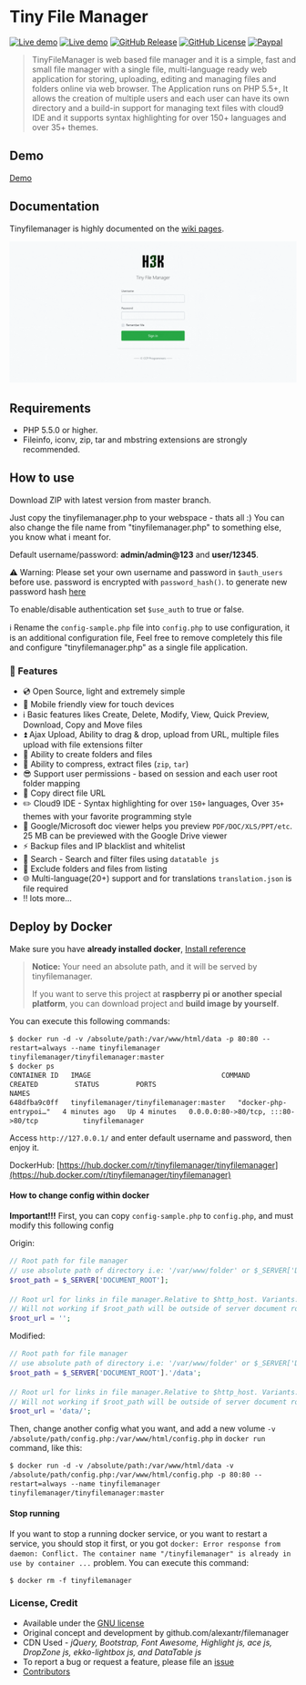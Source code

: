 # Tiny File Manager

[![Live demo](https://img.shields.io/badge/Live-Demo-brightgreen.svg?style=flat-square)](https://tinyfilemanager.github.io/demo/)
[![Live demo](https://img.shields.io/badge/Help-Docs-lightgrey.svg?style=flat-square)](https://github.com/prasathmani/tinyfilemanager/wiki)
[![GitHub Release](https://img.shields.io/github/release/qubyte/rubidium.svg?style=flat-square)](https://github.com/prasathmani/tinyfilemanager/releases)
[![GitHub License](https://img.shields.io/github/license/prasathmani/tinyfilemanager.svg?style=flat-square)](https://github.com/prasathmani/tinyfilemanager/blob/master/LICENSE)
[![Paypal](https://img.shields.io/badge/Donate-Paypal-lightgrey.svg?style=flat-square)](https://www.paypal.me/prasathmani)

> TinyFileManager is web based file manager and it is a simple, fast and small file manager with a single file, multi-language ready web application for storing, uploading, editing and managing files and folders online via web browser. The Application runs on PHP 5.5+, It allows the creation of multiple users and each user can have its own directory and a build-in support for managing text files with cloud9 IDE and it supports syntax highlighting for over 150+ languages and over 35+ themes.

## Demo

[Demo](https://tinyfilemanager.github.io/demo/)


## Documentation

Tinyfilemanager is highly documented on the [wiki pages](https://github.com/prasathmani/tinyfilemanager/wiki).

[![Tiny File Manager](screenshot.gif)](screenshot.gif)

## Requirements

- PHP 5.5.0 or higher.
- Fileinfo, iconv, zip, tar and mbstring extensions are strongly recommended.

## How to use

Download ZIP with latest version from master branch.

Just copy the tinyfilemanager.php to your webspace - thats all :)
You can also change the file name from "tinyfilemanager.php" to something else, you know what i meant for.

Default username/password: **admin/admin@123** and **user/12345**.

:warning: Warning: Please set your own username and password in `$auth_users` before use. password is encrypted with <code>password_hash()</code>. to generate new password hash [here](https://tinyfilemanager.github.io/docs/pwd.html)

To enable/disable authentication set `$use_auth` to true or false.

:information_source: Rename the `config-sample.php` file into `config.php` to use configuration, it is an additional configuration file, Feel free to remove completely this file and configure "tinyfilemanager.php" as a single file application.

### :loudspeaker: Features

- :cd: Open Source, light and extremely simple
- :iphone: Mobile friendly view for touch devices
- :information_source: Basic features likes Create, Delete, Modify, View, Quick Preview, Download, Copy and Move files
- :arrow_double_up: Ajax Upload, Ability to drag & drop, upload from URL, multiple files upload with file extensions filter
- :file_folder: Ability to create folders and files
- :gift: Ability to compress, extract files (`zip`, `tar`)
- :sunglasses: Support user permissions - based on session and each user root folder mapping
- :floppy_disk: Copy direct file URL
- :pencil2: Cloud9 IDE - Syntax highlighting for over `150+` languages, Over `35+` themes with your favorite programming style
- :page_facing_up: Google/Microsoft doc viewer helps you preview `PDF/DOC/XLS/PPT/etc`. 25 MB can be previewed with the Google Drive viewer
- :zap: Backup files and IP blacklist and whitelist
- :mag_right: Search - Search and filter files using `datatable js`
- :file_folder: Exclude folders and files from listing
- :globe_with_meridians: Multi-language(20+) support and for translations `translation.json` is file required
- :bangbang: lots more...

## Deploy by Docker

Make sure you have **already installed docker**, [Install reference](https://docs.docker.com/engine/install/)

> **Notice:** Your need an absolute path, and it will be served by tinyfilemanager.
> 
> If you want to serve this project at **raspberry pi or another special platform**, you can download project and **build image by yourself**.

You can execute this following commands:

```shell
$ docker run -d -v /absolute/path:/var/www/html/data -p 80:80 --restart=always --name tinyfilemanager tinyfilemanager/tinyfilemanager:master
$ docker ps
CONTAINER ID   IMAGE                                COMMAND                  CREATED         STATUS         PORTS                                       NAMES
648dfba9c0ff   tinyfilemanager/tinyfilemanager:master   "docker-php-entrypoi…"   4 minutes ago   Up 4 minutes   0.0.0.0:80->80/tcp, :::80->80/tcp           tinyfilemanager
```
Access `http://127.0.0.1/` and enter default username and password, then enjoy it.

DockerHub: [https://hub.docker.com/r/tinyfilemanager/tinyfilemanager](https://hub.docker.com/r/tinyfilemanager/tinyfilemanager)

#### How to change config within docker

**Important!!!** First, you can copy `config-sample.php` to `config.php`, and must modify this following config

Origin:

```php
// Root path for file manager
// use absolute path of directory i.e: '/var/www/folder' or $_SERVER['DOCUMENT_ROOT'].'/folder'
$root_path = $_SERVER['DOCUMENT_ROOT'];

// Root url for links in file manager.Relative to $http_host. Variants: '', 'path/to/subfolder'
// Will not working if $root_path will be outside of server document root
$root_url = '';
```

Modified:

```php
// Root path for file manager
// use absolute path of directory i.e: '/var/www/folder' or $_SERVER['DOCUMENT_ROOT'].'/folder'
$root_path = $_SERVER['DOCUMENT_ROOT'].'/data';

// Root url for links in file manager.Relative to $http_host. Variants: '', 'path/to/subfolder'
// Will not working if $root_path will be outside of server document root
$root_url = 'data/';
```

Then, change another config what you want, and add a new volume `-v /absolute/path/config.php:/var/www/html/config.php` in `docker run` command, like this:

```shell
$ docker run -d -v /absolute/path:/var/www/html/data -v /absolute/path/config.php:/var/www/html/config.php -p 80:80 --restart=always --name tinyfilemanager tinyfilemanager/tinyfilemanager:master
```

#### Stop running

If you want to stop a running docker service, or you want to restart a service, you should stop it first, or you got `docker: Error response from daemon: Conflict. The container name "/tinyfilemanager" is already in use by container ...` problem. You can execute this command:

```shell
$ docker rm -f tinyfilemanager
```

### <a name=license></a>License, Credit

- Available under the [GNU license](https://github.com/prasathmani/tinyfilemanager/blob/master/LICENSE)
- Original concept and development by github.com/alexantr/filemanager
- CDN Used - _jQuery, Bootstrap, Font Awesome, Highlight js, ace js, DropZone js, ekko-lightbox js, and DataTable js_
- To report a bug or request a feature, please file an [issue](https://github.com/prasathmani/tinyfilemanager/issues)
- [Contributors](https://github.com/prasathmani/tinyfilemanager/wiki/Authors-and-Contributors)
